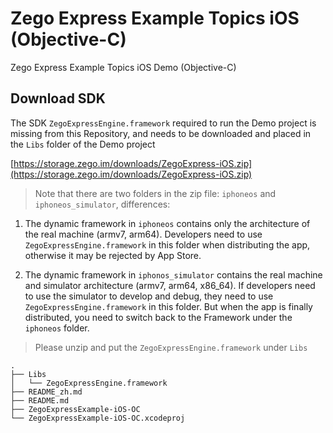 # Zego Express Example Topics iOS (Objective-C)

Zego Express Example Topics iOS Demo (Objective-C)

## Download SDK

The SDK `ZegoExpressEngine.framework` required to run the Demo project is missing from this Repository, and needs to be downloaded and placed in the `Libs` folder of the Demo project

[https://storage.zego.im/downloads/ZegoExpress-iOS.zip](https://storage.zego.im/downloads/ZegoExpress-iOS.zip)

> Note that there are two folders in the zip file: `iphoneos` and `iphoneos_simulator`, differences:

1. The dynamic framework in `iphoneos` contains only the architecture of the real machine (armv7, arm64). Developers need to use `ZegoExpressEngine.framework` in this folder when distributing the app, otherwise it may be rejected by App Store.

2. The dynamic framework in `iphonos_simulator` contains the real machine and simulator architecture (armv7, arm64, x86_64). If developers need to use the simulator to develop and debug, they need to use `ZegoExpressEngine.framework` in this folder. But when the app is finally distributed, you need to switch back to the Framework under the `iphoneos` folder.

> Please unzip and put the `ZegoExpressEngine.framework` under `Libs`

```tree
.
├── Libs
│   └── ZegoExpressEngine.framework
├── README_zh.md
├── README.md
├── ZegoExpressExample-iOS-OC
└── ZegoExpressExample-iOS-OC.xcodeproj
```

